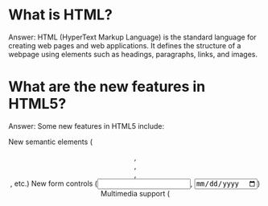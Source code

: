 # What is HTML?
Answer: HTML (HyperText Markup Language) is the standard language for creating web pages and web applications. It defines the structure of a webpage using elements such as headings, paragraphs, links, and images.

# What are the new features in HTML5?
Answer: Some new features in HTML5 include:

New semantic elements (<header>, <footer>, <article>, <section>, etc.)
New form controls (<input type="email">, <input type="date">)
Multimedia support (<audio>, <video>)
Canvas for graphics (<canvas>)
Local storage (localStorage, sessionStorage)